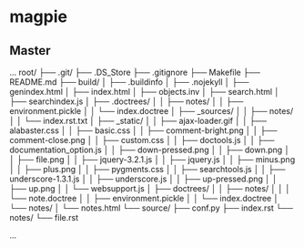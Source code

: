 # magpie


## Master

...
root/
    ├── .git/ 
    ├── .DS_Store
    ├── .gitignore
    ├── Makefile
    ├── README.md
    ├── build/ 
    │   ├── .buildinfo
    │   ├── .nojekyll
    │   ├── genindex.html 
    │   ├── index.html 
    │   ├── objects.inv 
    │   ├── search.html 
    │   ├── searchindex.js 
    │   ├── .doctrees/ 
    │   │   ├── notes/ 
    │   │   ├── environment.pickle 
    │   │   └── index.doctree 
    │   ├── _sources/ 
    │   │   ├── notes/ 
    │   │   └── index.rst.txt
    │   ├── _static/ 
    │   │   ├── ajax-loader.gif 
    │   │   ├── alabaster.css 
    │   │   ├── basic.css 
    │   │   ├── comment-bright.png 
    │   │   ├── comment-close.png
    │   │   ├── custom.css 
    │   │   ├── doctools.js 
    │   │   ├── documentation_option.js 
    │   │   ├── down-pressed.png 
    │   │   ├── down.png 
    │   │   ├── file.png 
    │   │   ├── jquery-3.2.1.js 
    │   │   ├── jquery.js 
    │   │   ├── minus.png 
    │   │   ├── plus.png
    │   │   ├── pygments.css 
    │   │   ├── searchtools.js 
    │   │   ├── underscore-1.3.1.js 
    │   │   ├── underscore.js 
    │   │   ├── up-pressed.png 
    │   │   ├── up.png 
    │   │   └── websupport.js 
    │   ├── doctrees/ 
    │   │   ├── notes/ 
    │   │   │   └── note.doctree 
    │   │   ├── environment.pickle 
    │   │   └── index.doctree
    │   └── notes/
    │       └── notes.html 
    └── source/
        ├── conf.py
        ├── index.rst 
        └── notes/ 
            └── file.rst

...
